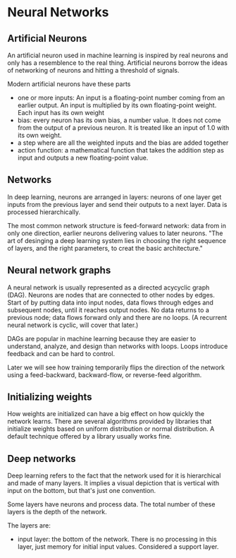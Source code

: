 # Neural Networks

## Artificial Neurons

An artificial neuron used in machine learning is inspired by real neurons and only has a resemblence to the real thing. Artificial neurons borrow the ideas of networking of neurons and hitting a threshold of signals.

Modern artificial neurons have these parts
- one or more inputs: An input is a floating-point number coming from an earlier output. An input is multiplied by its own floating-point weight. Each input has its own weight
- bias: every neuron has its own bias, a number value. It does not come from the output of a previous neuron. It is treated like an input of 1.0 with its own weight.
- a step where are all the weighted inputs and the bias are added together
- action function: a mathematical function that takes the addition step as input and outputs a new floating-point value.

## Networks

In deep learning, neurons are arranged in layers: neurons of one layer get inputs from the previous layer and send their outputs to a next layer. Data is processed hierarchically.

The most common network structure is feed-forward network: data from in only one direction, earlier neurons delivering values to later neurons. "The art of desinging a deep learning system lies in choosing the right sequence of layers, and the right parameters, to creat the basic architecture."

## Neural network graphs

A neural network is usually represented as a directed acycyclic graph (DAG). Neurons are nodes that are connected to other nodes by edges. Start of by putting data into input nodes, data flows through edges and subsequent nodes, until it reaches output nodes. No data returns to a previous node; data flows forward only and there are no loops. (A recurrent neural network is cyclic, will cover that later.)

DAGs are popular in machine learning because they are easier to understand, analyze, and design than networks with loops. Loops introduce feedback and can be hard to control.

Later we will see how training temporarily flips the direction of the network using a feed-backward, backward-flow, or reverse-feed algorithm.

## Initializing weights

How weights are initialized can have a big effect on how quickly the network learns. There are several algorithms provided by libraries that initialize weights based on uniform distribution or normal distribution. A default technique offered by a library usually works fine.

## Deep networks

Deep learning refers to the fact that the network used for it is hierarchical and made of many layers. It implies a visual depiction that is vertical with input on the bottom, but that's just one convention. 

Some layers have neurons and process data. The total number of these layers is the depth of the network.

The layers are:
- input layer: the bottom of the network. There is no processing in this layer, just memory for initial input values. Considered a support layer.

